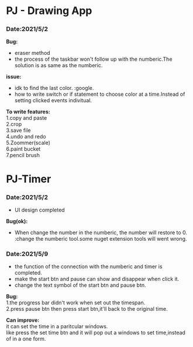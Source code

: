 # PJ - Drawing App 
### Date:2021/5/2
**Bug:**
- eraser method
- the process of the taskbar won't follow up with the numberic.The solution is as same as the numberic.  

**issue:**
- idk to find the last color.  <sol>:google.
- how to write switch or if statement to choose color at a time.Instead of setting clicked events indivitual.  

**To write features:**  
1.copy and paste  
2.crop  
3.save file  
4.undo and redo  
5.Zoommer(scale)  
6.paint bucket  
7.pencil brush  
# PJ-Timer  
### Date:2021/5/2
- UI design completed  

**Bug(ok):**  
- When change the number in the numberic, the number will restore to 0.
<sol>:change the numberic tool.some nuget extension tools will went wrong.

### Date:2021/5/9
- the function of the connection with the numberic and timer is completed.
- make the start btn and pause can show and disappear when click it.
- change the text symbol of the start btn and pause btn.  

**Bug:**  
1.the progress bar didn't work when set out the timespan.  
2.press pause btn then press start btn,it'll back to the original time.  

**Can improve:**  
it can set the time in a paritcular windows.  
like press the set time btn and it will pop out a  windows to set time,instead of in a one form.
